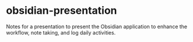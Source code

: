 # obsidian-presentation

Notes for a presentation to present the Obsidian application to enhance the workflow, note taking, and log daily activities.
